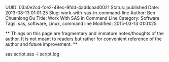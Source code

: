 UUID: 03a0e2cd-fce2-48ec-9fdd-4addcaad0021
Status: published
Date: 2013-08-13 01:01:25
Slug: work-with-sas-in-command-line
Author: Ben Chuanlong Du
Title: Work With SAS in Command Line
Category: Software
Tags: sas, software, Linux, command line
Modified: 2015-03-13 01:01:25

**
Things on this page are fragmentary and immature notes/thoughts of the author. 
It is not meant to readers but rather for convenient reference of the author and future improvement.
**
 
sas script.sas -l script.log
